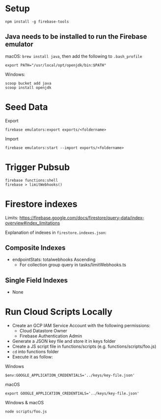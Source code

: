 # Setup

```
npm install -g firebase-tools
```

## Java needs to be installed to run the Firebase emulator

macOS: `brew install java`, then add the following to `.bash_profile`

```
export PATH="/usr/local/opt/openjdk/bin:$PATH"

```

Windows:

```
scoop bucket add java
scoop install openjdk
```

# Seed Data

Export

```
firebase emulators:export exports/<foldername>
```

Import

```
firebase emulators:start --import exports/<foldername>
```

# Trigger Pubsub

```
firebase functions:shell
firebase > limitWebhooks()
```

# Firestore indexes

Limits: https://firebase.google.com/docs/firestore/query-data/index-overview#index_limitations

Explanation of indexes in `firestore.indexes.json`:

## Composite Indexes

- endpointStats: totalwebhooks Ascending
  - For collection group query in tasks/limitWebhooks.ts

## Single Field Indexes

- None

# Run Cloud Scripts Locally

- Create an GCP IAM Service Account with the following permissions:
  - Cloud Datastore Owner
  - Firebase Authentication Admin
- Generate a JSON key file and store it in keys folder
- Create a JS script file in functions/scripts (e.g. functions/scripts/foo.js)
- `cd` into functions folder
- Execute it as follow:

Windows

```
$env:GOOGLE_APPLICATION_CREDENTIALS='../keys/key-file.json'
```

macOS

```
export GOOGLE_APPLICATION_CREDENTIALS='../keys/key-file.json'
```

Windows & macOS

```
node scripts/foo.js
```
